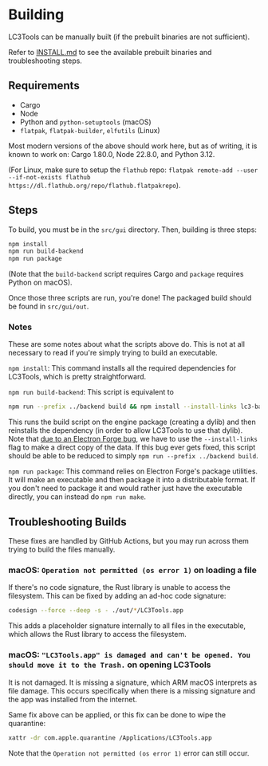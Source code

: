 # Building

LC3Tools can be manually built (if the prebuilt binaries are not sufficient).

Refer to [INSTALL.md](./INSTALL.md) to see the available prebuilt binaries and troubleshooting steps.

## Requirements

- Cargo
- Node
- Python and `python-setuptools` (macOS)
- `flatpak`, `flatpak-builder`, `elfutils` (Linux)

Most modern versions of the above should work here, but as of writing, it is known to work on: Cargo 1.80.0, Node 22.8.0, and Python 3.12.

(For Linux, make sure to setup the `flathub` repo: `flatpak remote-add --user --if-not-exists flathub https://dl.flathub.org/repo/flathub.flatpakrepo`).

## Steps

To build, you must be in the `src/gui` directory. Then, building is three steps:

```sh
npm install
npm run build-backend
npm run package
```

(Note that the `build-backend` script requires Cargo and `package` requires Python on macOS).

Once those three scripts are run, you're done! The packaged build should be found in `src/gui/out`.

### Notes

These are some notes about what the scripts above do. This is not at all necessary to read if you're simply trying to build an executable.

`npm install`: This command installs all the required dependencies for LC3Tools, which is pretty straightforward.

`npm run build-backend`: This script is equivalent to

```sh
npm run --prefix ../backend build && npm install --install-links lc3-backend@../backend
```

This runs the build script on the engine package (creating a dylib) and then reinstalls the dependency (in order to allow LC3Tools to use that dylib). Note that [due to an Electron Forge bug](https://github.com/electron/forge/issues/3624), we have to use the `--install-links` flag to make a direct copy of the data. If this bug ever gets fixed, this script should be able to be reduced to simply `npm run --prefix ../backend build`.

`npm run package`: This command relies on Electron Forge's package utilities. It will make an executable and then package it into a distributable format. If you don't need to package it and would rather just have the executable directly, you can instead do `npm run make`.

## Troubleshooting Builds

These fixes are handled by GitHub Actions, but you may run across them trying to build the files manually.

### macOS: `Operation not permitted (os error 1)` on loading a file

If there's no code signature, the Rust library is unable to access the filesystem. This can be fixed by adding an ad-hoc code signature:

```sh
codesign --force --deep -s - ./out/*/LC3Tools.app
```

This adds a placeholder signature internally to all files in the executable, which allows the Rust library to access the filesystem.

### macOS: `"LC3Tools.app" is damaged and can't be opened. You should move it to the Trash.` on opening LC3Tools

It is not damaged. It is missing a signature, which ARM macOS interprets as file damage. This occurs specifically when there is a missing signature and the app was installed from the internet.

Same fix above can be applied, or this fix can be done to wipe the quarantine:

```sh
xattr -dr com.apple.quarantine /Applications/LC3Tools.app
```

Note that the `Operation not permitted (os error 1)` error can still occur.
